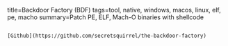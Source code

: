 title=Backdoor Factory (BDF)
tags=tool, native, windows, macos, linux, elf, pe, macho
summary=Patch PE, ELF, Mach-O binaries with shellcode
~~~~~~

[Github](https://github.com/secretsquirrel/the-backdoor-factory)

